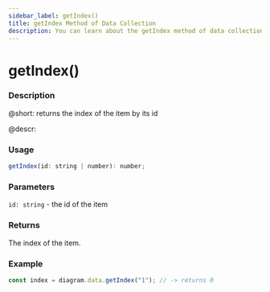 ```yaml
---
sidebar_label: getIndex()
title: getIndex Method of Data Collection
description: You can learn about the getIndex method of data collection in the documentation of the DHTMLX JavaScript Diagram library. Browse developer guides and API reference, try out code examples and live demos, and download a free 30-day evaluation version of DHTMLX Diagram.
---
```


# getIndex()

### Description

@short: returns the index of the item by its id

@descr:

### Usage

~~~js
getIndex(id: string | number): number;
~~~

### Parameters

`id: string` - the id of the item

### Returns

The index of the item.

### Example

~~~js
const index = diagram.data.getIndex("1"); // -> returns 0
~~~